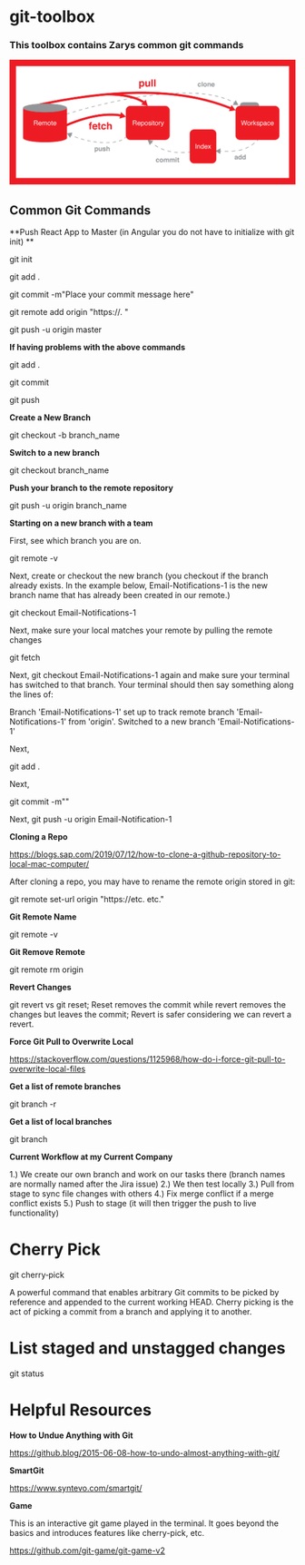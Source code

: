 # git-toolbox

### This toolbox contains Zarys common git commands

<img src="https://github.com/zm00622/git-toolbox/blob/main/Git-Explained.png?raw=true">

## Common Git Commands

**Push React App to Master (in Angular you do not have to initialize with git init) ** 

git init

git add .

git commit -m"Place your commit message here"

git remote add origin "https://. "

git push -u origin master

**If having problems with the above commands**

git add .

git commit

git push

**Create a New Branch**

git checkout -b branch_name

**Switch to a new branch**

git checkout branch_name

**Push your branch to the remote repository**

git push -u origin branch_name

**Starting on a new branch with a team**

First, see which branch you are on.

git remote -v 

Next, create or checkout the new branch (you checkout if the branch already exists. In the example below, Email-Notifications-1 is the new branch name that has already been created in our remote.)

git checkout Email-Notifications-1

Next, make sure your local matches your remote by pulling the remote changes

git fetch

Next, git checkout Email-Notifications-1 again and make sure your terminal has switched to that branch. Your terminal should then say something along the lines of:

Branch 'Email-Notifications-1' set up to track remote branch 'Email-Notifications-1' from 'origin'.
Switched to a new branch 'Email-Notifications-1'

Next,

git add .

Next, 

git commit -m""

Next, git push -u origin Email-Notification-1

**Cloning a Repo**

https://blogs.sap.com/2019/07/12/how-to-clone-a-github-repository-to-local-mac-computer/

After cloning a repo, you may have to rename the remote origin stored in git:

git remote set-url origin "https://etc. etc."

**Git Remote Name**

git remote -v

**Git Remove Remote**

git remote rm origin

**Revert Changes**

git revert vs git reset; Reset removes the commit while revert removes the changes but leaves the commit; Revert is safer considering we can revert a revert.

**Force Git Pull to Overwrite Local**

https://stackoverflow.com/questions/1125968/how-do-i-force-git-pull-to-overwrite-local-files

**Get a list of remote branches**

git branch -r

**Get a list of local branches**

git branch

**Current Workflow at my Current Company**

1.) We create our own branch and work on our tasks there (branch names are normally named after the Jira issue)
2.) We then test locally
3.) Pull from stage to sync file changes with others
4.) Fix merge conflict if a merge conflict exists
5.) Push to stage (it will then trigger the push to live functionality)

# Cherry Pick

git cherry‑pick 

A powerful command that enables arbitrary Git commits to be picked by reference and appended to the current working HEAD. Cherry picking is the act of picking a commit from a branch and applying it to another.

# List staged and unstagged changes

git status

# Helpful Resources 

**How to Undue Anything with Git**

https://github.blog/2015-06-08-how-to-undo-almost-anything-with-git/

**SmartGit**

https://www.syntevo.com/smartgit/

**Game**

This is an interactive git game played in the terminal. It goes beyond the basics and introduces features like cherry-pick, etc.

https://github.com/git-game/git-game-v2


